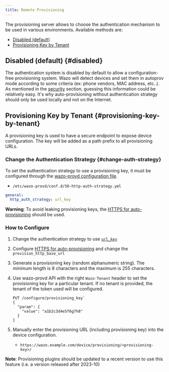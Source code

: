 ```yaml
---
title: Remote Provisioning
---
```


The provisioning server allows to choose the authentication mechanism to be used in various
environments. Available methods are:

- [Disabled (default)](#disabled)
- [Provisioning Key by Tenant](#provisioning-key-by-tenant)

## Disabled (default) {#disabled}

The authentication system is disabled by default to allow a configuration-free provisioning system.
Wazo will detect devices and set them in autoprov mode according to some criteria (ex: phone
vendors, MAC address, etc..). As mentioned in the
[security](/uc-doc/administration/provisioning/adv_configuration#provd-security) section, guessing
this information could be relatively easy. It's why auto-provisioning without authentication
strategy should only be used locally and not on the Internet.

## Provisioning Key by Tenant {#provisioning-key-by-tenant}

A provisioning key is used to have a secure endpoint to expose device configuration. The key will be
added as a path prefix to all provisioning URLs.

### Change the Authentication Strategy {#change-auth-strategy}

To set the authentication strategy to use a provisioning key, it must be configured through the
[wazo-provd configuration file](/uc-doc/system/configuration_files#wazo-provd).

- `/etc/wazo-provd/conf.d/50-http-auth-strategy.yml`

```yaml
general:
  http_auth_strategy: url_key
```

**Warning**: To avoid leaking provisioning keys, the
[HTTPS for auto-provisioning](/uc-doc/administration/provisioning/basic_configuration#https-autoprovisioning)
should be used.

### How to Configure

1. Change the authentication strategy to use [`url_key`](#change-auth-strategy)
2. Configure
   [HTTPS for auto-provisioning](/uc-doc/administration/provisioning/basic_configuration#https-autoprovisioning)
   and change the `provision_http_base_url`
3. Generate a provisioning key (random alphanumeric string). The minimum length is 8 characters and
   the maximum is 255 characters.
4. Use wazo-provd API with the right `Wazo-Tenant` header to set the provisioning key for a
   particular tenant. If no tenant is provided, the tenant of the token used will be configured.

   ```http
   PUT /configure/provisioning_key`
   {
     "param": {
       "value": "a1b2c3d4e5f6g7h8"
     }
   }
   ```

5. Manually enter the provisioning URL (including provisioning key) into the device configuration.

   - `https://wazo.example.com/device/provisioning/<provisioning-key>/`

**Note**: Provisioning plugins should be updated to a recent version to use this feature (i.e. a
version released after 2023-10)
